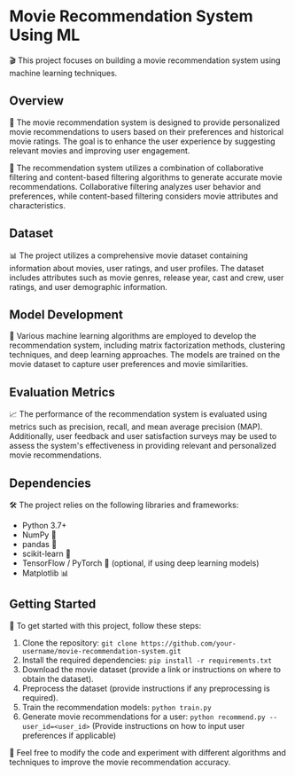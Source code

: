 # Movie Recommendation System Using ML

🎬 This project focuses on building a movie recommendation system using machine learning techniques.

## Overview

📝 The movie recommendation system is designed to provide personalized movie recommendations to users based on their preferences and historical movie ratings. The goal is to enhance the user experience by suggesting relevant movies and improving user engagement.

🍿 The recommendation system utilizes a combination of collaborative filtering and content-based filtering algorithms to generate accurate movie recommendations. Collaborative filtering analyzes user behavior and preferences, while content-based filtering considers movie attributes and characteristics.

## Dataset

📊 The project utilizes a comprehensive movie dataset containing information about movies, user ratings, and user profiles. The dataset includes attributes such as movie genres, release year, cast and crew, user ratings, and user demographic information.

## Model Development

🔧 Various machine learning algorithms are employed to develop the recommendation system, including matrix factorization methods, clustering techniques, and deep learning approaches. The models are trained on the movie dataset to capture user preferences and movie similarities.

## Evaluation Metrics

📈 The performance of the recommendation system is evaluated using metrics such as precision, recall, and mean average precision (MAP). Additionally, user feedback and user satisfaction surveys may be used to assess the system's effectiveness in providing relevant and personalized movie recommendations.

## Dependencies

🛠️ The project relies on the following libraries and frameworks:

- Python 3.7+
- NumPy 🧮
- pandas 🐼
- scikit-learn 🧪
- TensorFlow / PyTorch 🧠 (optional, if using deep learning models)
- Matplotlib 📊

## Getting Started

🚀 To get started with this project, follow these steps:

1. Clone the repository: `git clone https://github.com/your-username/movie-recommendation-system.git`
2. Install the required dependencies: `pip install -r requirements.txt`
3. Download the movie dataset (provide a link or instructions on where to obtain the dataset).
4. Preprocess the dataset (provide instructions if any preprocessing is required).
5. Train the recommendation models: `python train.py`
6. Generate movie recommendations for a user: `python recommend.py --user_id=<user_id>`
   (Provide instructions on how to input user preferences if applicable)

📝 Feel free to modify the code and experiment with different algorithms and techniques to improve the movie recommendation accuracy.

